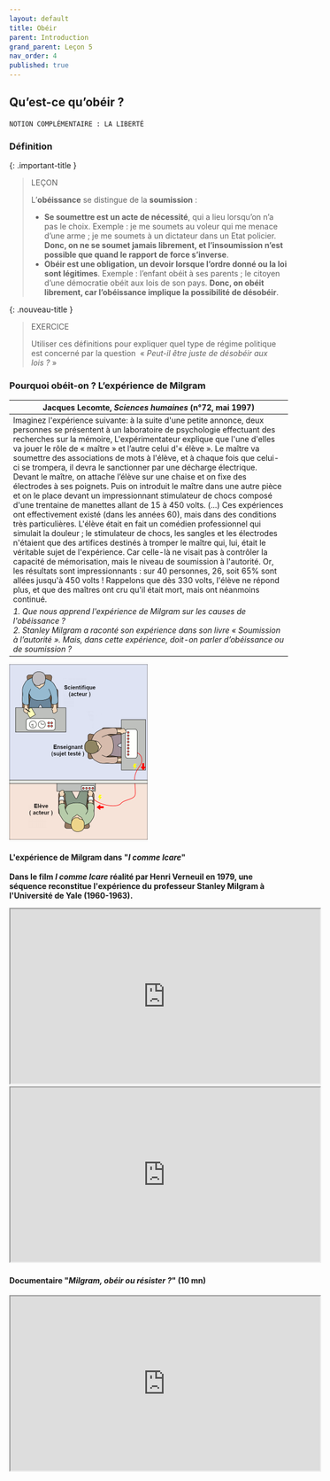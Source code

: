 ```yaml
---
layout: default
title: Obéir
parent: Introduction
grand_parent: Leçon 5
nav_order: 4
published: true
---
```


## Qu’est-ce qu’obéir ?

```
NOTION COMPLÉMENTAIRE : LA LIBERTÉ
```

### Définition

{: .important-title }
> LEÇON
> 
> L’**obéissance** se distingue de la **soumission** : 
> - **Se soumettre est un acte de nécessité**, qui a lieu lorsqu’on n’a pas le choix. Exemple : je me soumets au voleur qui me menace d’une arme ; je me soumets à un dictateur dans un Etat policier. **Donc, on ne se soumet jamais librement, et l’insoumission n’est possible que quand le rapport de force s’inverse**.
> - **Obéir est une obligation, un devoir lorsque l’ordre donné ou la loi sont légitimes**. Exemple : l’enfant obéit à ses parents ; le citoyen d’une démocratie obéit aux lois de son pays. **Donc, on obéit librement, car l’obéissance implique la possibilité de désobéir**.

{: .nouveau-title }
> EXERCICE
> 
> Utiliser ces définitions pour expliquer quel type de régime politique est concerné par la question  « *Peut-il être juste de désobéir aux lois ?* »

### Pourquoi obéit-on ? L’expérience de Milgram

| Jacques Lecomte, *Sciences humaines* (n°72, mai 1997)  |
| ----------------------------------------------- |
| Imaginez l'expérience suivante: à la suite d'une petite annonce, deux personnes se présentent à un laboratoire de psychologie effectuant des recherches sur la mémoire, L'expérimentateur explique que l'une d'elles va jouer le rôle de « maître » et l’autre celui d'« élève ». Le maître va soumettre des associations de mots à l'élève, et à chaque fois que celui-ci se trompera, il devra le sanctionner par une décharge électrique. Devant le maître, on attache l’élève sur une chaise et on fixe des électrodes à ses poignets. Puis on introduit le maître dans une autre pièce et on le place devant un impressionnant stimulateur de chocs composé d'une trentaine de manettes allant de 15 à 450 volts. (...) Ces expériences ont effectivement existé (dans les années 60), mais dans des conditions très particulières. L'élève était en fait un comédien professionnel qui simulait la douleur ; le stimulateur de chocs, les sangles et les électrodes n'étaient que des artifices destinés à tromper le maître qui, lui, était le véritable sujet de l'expérience. Car celle-là ne visait pas à contrôler la capacité de mémorisation, mais le niveau de soumission à l'autorité. Or, les résultats sont impressionnants : sur 40 personnes, 26, soit 65% sont allées jusqu'à 450 volts ! Rappelons que dès 330 volts, l'élève ne répond plus, et que des maîtres ont cru qu'il était mort, mais ont néanmoins continué. |
| *1. Que nous apprend l'expérience de Milgram sur les causes de l'obéissance ?<br>2. Stanley Milgram a raconté son expérience dans son livre « Soumission à l’autorité ». Mais, dans cette expérience, doit-on parler d’obéissance ou de soumission ?*    |


<a href="../../assets/img/milgram.png" target="_blank"><img src="../../assets/img/milgram.png" style="zoom:50%;" /></a>

#### L'expérience de Milgram dans "*I comme Icare*"

**Dans le film *I comme Icare* réalité par Henri Verneuil en 1979, une séquence reconstitue l'expérience du professeur Stanley Milgram à l'Université de Yale (1960-1963).**   

<iframe src="https://drive.google.com/file/d/1Rf8LmYPcOFU2G2vLp2ud1rbhanfGP9cR/preview" width="560" height="315" allow="autoplay"></iframe>

<iframe src="https://drive.google.com/file/d/1og6Noj9Tdz_5JLus1A9vqozkmVtXYNH5/preview" width="560" height="315" allow="autoplay"></iframe>

#### Documentaire "*Milgram, obéir ou résister ?*" (10 mn)

<iframe src="https://drive.google.com/file/d/1OY9p7cm1GY5JFM_xdrwpAujXIFluPHgQ/preview" width="560" height="315" allow="autoplay"></iframe>